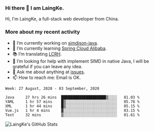 ### Hi there 👋 I am LaingKe.

Hi, I'm LaingKe, a full-stack web developer from China.

### More about my recent activity

- 🔭 I’m currently working on [simdjson-java](https://github.com/laingke/simdjson-java).
- 🌱 I’m currently learning [Spring Cloud Alibaba](https://github.com/alibaba/spring-cloud-alibaba).
- :books: I’m translating [LCRH](https://github.com/LCTT/LCRH).
- 🤔 I’m looking for help with implement SIMD in native Java, I will be grateful if you can leave any idea.
- 💬 Ask me about anything at [issues](https://github.com/laingke/laingke/issues).
- 📫 How to reach me: Email is OK.

<!--START_SECTION:waka-->
```text
Week: 27 August, 2020 - 03 September, 2020

Java     27 hrs 26 mins  ████████████████████▒░░░░   81.03 % 
YAML     1 hr 57 mins    █▒░░░░░░░░░░░░░░░░░░░░░░░   05.78 % 
XML      1 hr 44 mins    █▒░░░░░░░░░░░░░░░░░░░░░░░   05.15 % 
Vue.js   1 hr 4 mins     ▓░░░░░░░░░░░░░░░░░░░░░░░░   03.15 % 
Text     32 mins         ▒░░░░░░░░░░░░░░░░░░░░░░░░   01.61 % 
```
<!--END_SECTION:waka-->

![LaingKe's GitHub Stats](https://github-readme-stats.vercel.app/api?username=laingke&show_icons=true&theme=nightowl&count_private=true)
